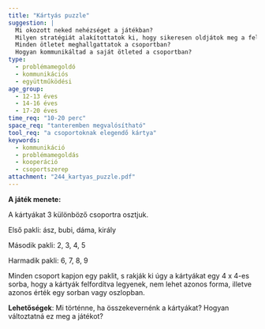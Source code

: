 ```yaml
---
title: "Kártyás puzzle"
suggestion: | 
  Mi okozott neked nehézséget a játékban?
  Milyen stratégiát alakítottatok ki, hogy sikeresen oldjátok meg a feladatot? Mi volt a te szereped a csoportban? 
  Minden ötletet meghallgattatok a csoportban?
  Hogyan kommunikáltad a saját ötleted a csoportban?
type:
  - problémamegoldó
  - kommunikációs
  - együttműködési
age_group:
  - 12-13 éves
  - 14-16 éves
  - 17-20 éves
time_req: "10-20 perc"
space_req: "tanteremben megvalósítható"
tool_req: "a csoportoknak elegendő kártya"
keywords: 
  - kommunikáció
  - problémamegoldás
  - kooperáció
  - csoportszerep
attachment: "244_kartyas_puzzle.pdf"
---
```


**A játék menete:**

A kártyákat 3 különböző csoportra osztjuk.

Első pakli: ász, bubi, dáma, király

Második pakli: 2, 3, 4, 5

Harmadik pakli: 6, 7, 8, 9

Minden csoport kapjon egy paklit, s rakják ki úgy a kártyákat egy 4 x 4-es sorba, hogy a kártyák felfordítva legyenek, nem lehet azonos forma, illetve azonos érték egy sorban vagy oszlopban.

**Lehetőségek**: Mi történne, ha összekevernénk a kártyákat? Hogyan változtatná ez meg a játékot?
  
  
